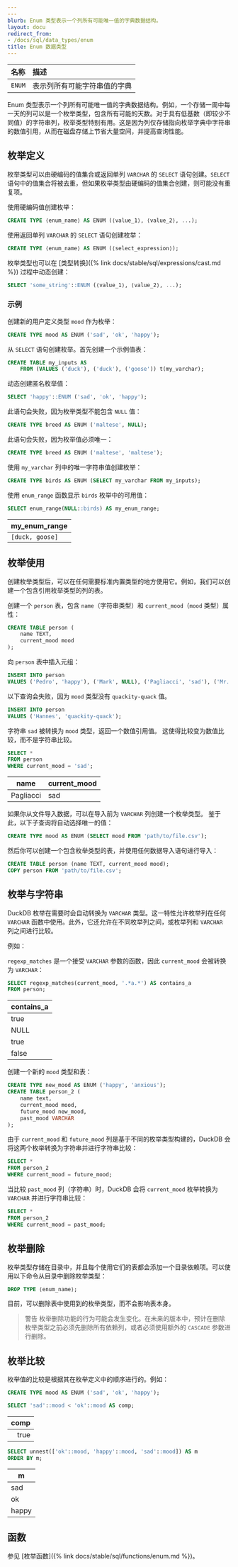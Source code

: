 ```yaml
---
---
blurb: Enum 类型表示一个列所有可能唯一值的字典数据结构。
layout: docu
redirect_from:
- /docs/sql/data_types/enum
title: Enum 数据类型
---
```


| 名称 | 描述 |
|:--|:-----|
| `ENUM` | 表示列所有可能字符串值的字典 |

Enum 类型表示一个列所有可能唯一值的字典数据结构。例如，一个存储一周中每一天的列可以是一个枚举类型，包含所有可能的天数。对于具有低基数（即较少不同值）的字符串列，枚举类型特别有用。这是因为列仅存储指向枚举字典中字符串的数值引用，从而在磁盘存储上节省大量空间，并提高查询性能。

## 枚举定义

枚举类型可以由硬编码的值集合或返回单列 `VARCHAR` 的 `SELECT` 语句创建。`SELECT` 语句中的值集合将被去重，但如果枚举类型由硬编码的值集合创建，则可能没有重复项。

使用硬编码值创建枚举：

```sql
CREATE TYPE ⟨enum_name⟩ AS ENUM (⟨value_1⟩, ⟨value_2⟩, ...);
```

使用返回单列 `VARCHAR` 的 `SELECT` 语句创建枚举：

```sql
CREATE TYPE ⟨enum_name⟩ AS ENUM (⟨select_expression⟩);
```

枚举类型也可以在 [类型转换]({% link docs/stable/sql/expressions/cast.md %}) 过程中动态创建：

```sql
SELECT 'some_string'::ENUM (⟨value_1⟩, ⟨value_2⟩, ...);
```

### 示例

创建新的用户定义类型 `mood` 作为枚举：

```sql
CREATE TYPE mood AS ENUM ('sad', 'ok', 'happy');
```

从 `SELECT` 语句创建枚举。首先创建一个示例值表：

```sql
CREATE TABLE my_inputs AS
    FROM (VALUES ('duck'), ('duck'), ('goose')) t(my_varchar);
```

动态创建匿名枚举值：

```sql
SELECT 'happy'::ENUM ('sad', 'ok', 'happy');
```

此语句会失败，因为枚举类型不能包含 `NULL` 值：

```sql
CREATE TYPE breed AS ENUM ('maltese', NULL);
```

此语句会失败，因为枚举值必须唯一：

```sql
CREATE TYPE breed AS ENUM ('maltese', 'maltese');
```

使用 `my_varchar` 列中的唯一字符串值创建枚举：

```sql
CREATE TYPE birds AS ENUM (SELECT my_varchar FROM my_inputs);
```

使用 `enum_range` 函数显示 `birds` 枚举中的可用值：

```sql
SELECT enum_range(NULL::birds) AS my_enum_range;
```

|  my_enum_range  |
|-----------------|
| `[duck, goose]` |

## 枚举使用

创建枚举类型后，可以在任何需要标准内置类型的地方使用它。例如，我们可以创建一个包含引用枚举类型的列的表。

创建一个 `person` 表，包含 `name`（字符串类型）和 `current_mood`（`mood` 类型）属性：

```sql
CREATE TABLE person (
    name TEXT,
    current_mood mood
);
```

向 `person` 表中插入元组：

```sql
INSERT INTO person
VALUES ('Pedro', 'happy'), ('Mark', NULL), ('Pagliacci', 'sad'), ('Mr. Mackey', 'ok');
```

以下查询会失败，因为 `mood` 类型没有 `quackity-quack` 值。

```sql
INSERT INTO person
VALUES ('Hannes', 'quackity-quack');
```

字符串 `sad` 被转换为 `mood` 类型，返回一个数值引用值。
这使得比较变为数值比较，而不是字符串比较。

```sql
SELECT *
FROM person
WHERE current_mood = 'sad';
```

|   name    | current_mood |
|-----------|--------------|
| Pagliacci | sad          |

如果你从文件导入数据，可以在导入前为 `VARCHAR` 列创建一个枚举类型。
鉴于此，以下子查询将自动选择唯一的值：

```sql
CREATE TYPE mood AS ENUM (SELECT mood FROM 'path/to/file.csv');
```

然后你可以创建一个包含枚举类型的表，并使用任何数据导入语句进行导入：

```sql
CREATE TABLE person (name TEXT, current_mood mood);
COPY person FROM 'path/to/file.csv';
```

## 枚举与字符串

DuckDB 枚举在需要时会自动转换为 `VARCHAR` 类型。这一特性允许枚举列在任何 `VARCHAR` 函数中使用。此外，它还允许在不同枚举列之间，或枚举列和 `VARCHAR` 列之间进行比较。

例如：

`regexp_matches` 是一个接受 `VARCHAR` 参数的函数，因此 `current_mood` 会被转换为 `VARCHAR`：

```sql
SELECT regexp_matches(current_mood, '.*a.*') AS contains_a
FROM person;
```

| contains_a |
|:-----------|
| true       |
| NULL       |
| true       |
| false      |

创建一个新的 `mood` 类型和表：

```sql
CREATE TYPE new_mood AS ENUM ('happy', 'anxious');
CREATE TABLE person_2 (
    name text,
    current_mood mood,
    future_mood new_mood,
    past_mood VARCHAR
);
```

由于 `current_mood` 和 `future_mood` 列是基于不同的枚举类型构建的，DuckDB 会将这两个枚举转换为字符串并进行字符串比较：

```sql
SELECT *
FROM person_2
WHERE current_mood = future_mood;
```

当比较 `past_mood` 列（字符串）时，DuckDB 会将 `current_mood` 枚举转换为 `VARCHAR` 并进行字符串比较：

```sql
SELECT *
FROM person_2
WHERE current_mood = past_mood;
```

## 枚举删除

枚举类型存储在目录中，并且每个使用它们的表都会添加一个目录依赖项。可以使用以下命令从目录中删除枚举类型：

```sql
DROP TYPE ⟨enum_name⟩;
```

目前，可以删除表中使用到的枚举类型，而不会影响表本身。

> 警告 枚举删除功能的行为可能会发生变化。在未来的版本中，预计在删除枚举类型之前必须先删除所有依赖列，或者必须使用额外的 `CASCADE` 参数进行删除。

## 枚举比较

枚举值的比较是根据其在枚举定义中的顺序进行的。例如：

```sql
CREATE TYPE mood AS ENUM ('sad', 'ok', 'happy');
```

```sql
SELECT 'sad'::mood < 'ok'::mood AS comp;
```

| comp |
|-----:|
| true |

```sql
SELECT unnest(['ok'::mood, 'happy'::mood, 'sad'::mood]) AS m
ORDER BY m;
```

|   m   |
|-------|
| sad   |
| ok    |
| happy |

## 函数

参见 [枚举函数]({% link docs/stable/sql/functions/enum.md %})。